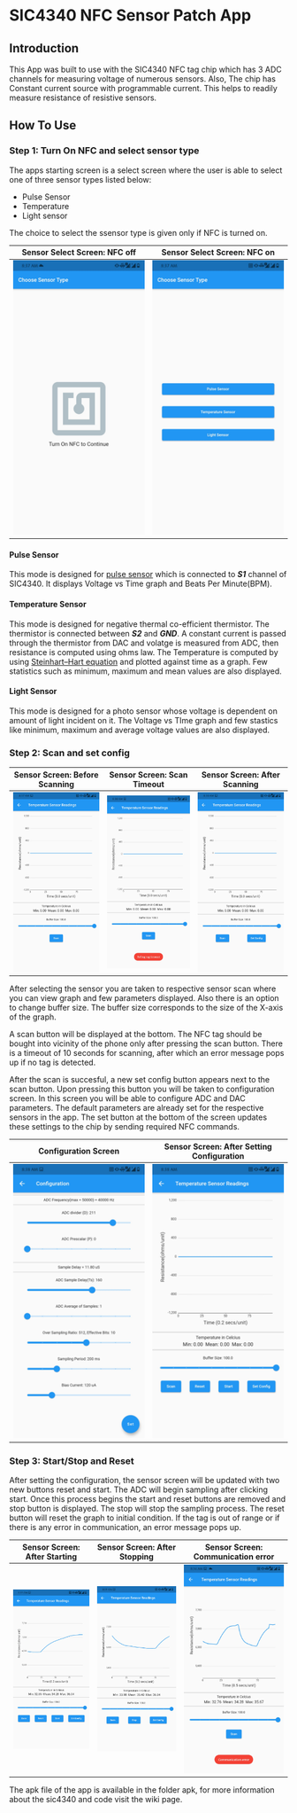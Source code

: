 # SIC4340 NFC Sensor Patch App

## Introduction

This App was built to use with the SIC4340 NFC tag chip which has 3 ADC channels for measuring voltage of numerous sensors. Also, The chip has Constant current source with programmable current. This helps to readily measure resistance of resistive sensors.

## How To Use

### Step 1: Turn On NFC and select sensor type

The apps starting screen is a select screen where the user is able to select one of three sensor types listed below:

* Pulse Sensor
* Temperature
* Light sensor

The choice to select the ssensor type is given only if NFC is turned on.

Sensor Select Screen: NFC off                  |  Sensor Select Screen: NFC on
:-------------------------:|:-------------------------:
![Sensor Select Screen: NFC off](./ss/ss1.jpg) | ![Sensor Select Screen: NFC on](./ss/ss2.jpg)

#### Pulse Sensor

This mode is designed for [pulse sensor](https://pulsesensor.com/) which is connected to ***S1*** channel of SIC4340. It displays Voltage vs Time graph and Beats Per Minute(BPM).

#### Temperature Sensor

This mode is designed for negative thermal co-efficient thermistor. The thermistor is connected between ***S2*** and ***GND***. A constant current is passed through the thermistor from DAC and volatge is measured from ADC, then resistance is computed using ohms law. The Temperature is computed by using [Steinhart–Hart equation](https://en.wikipedia.org/wiki/Steinhart%E2%80%93Hart_equation) and plotted against time as a graph. Few statistics such as minimum, maximum and mean values are also displayed.

#### Light Sensor

This mode is designed for a photo sensor whose voltage is dependent on amount of light incident on it. The Voltage vs TIme graph and few stastics like minimum, maximum and average voltage values are also displayed.

### Step 2: Scan and set config

Sensor Screen: Before Scanning  |  Sensor Screen: Scan Timeout  |  Sensor Screen: After Scanning
:-------------------------:|:-------------------------:|:-------------------------:
![Before Scanning](./ss/ss3.jpg) | ![Scan Timeout](./ss/ss10.jpg) | ![After Scanning](./ss/ss4.jpg)

After selecting the sensor you are taken to respective sensor scan where you can view graph and few parameters displayed. Also there is an option to change buffer size. The buffer size corresponds to the size of the X-axis of the graph.

A scan button will be displayed at the bottom. The NFC tag should be bought into vicinity of the phone only after pressing the scan button. There is a timeout of 10 seconds for scanning, after which an error message pops up if no tag is detected.

After the scan is succesful, a new set config button appears next to the scan button. Upon pressing this button you will be taken to configuration screen. In this screen you will be able to configure ADC and DAC parameters. The default parameters are already set for the respective sensors in the app. The set button at the bottom of the screen updates these settings to the chip by sending required NFC commands.

Configuration Screen  |  Sensor Screen: After Setting Configuration  
:-------------------------:|:-------------------------:
![Configuration Screen](./ss/ss5.jpg) | ![Sensor Screen: After Setting Configuration](./ss/ss6.jpg)

### Step 3: Start/Stop and Reset

After setting the configuration, the sensor screen will be updated with two new buttons reset and start. The ADC will begin sampling after clicking start. Once this process begins the start and reset buttons are removed and stop button is displayed. The stop will stop the sampling process. The reset button will reset the graph to initial condition. If the tag is out of range or if there is any error in communication, an error message pops up.

Sensor Screen: After Starting  |  Sensor Screen: After Stopping |  Sensor Screen: Communication error
:-------------------------:|:-------------------------:|:-------------------------:
![Sensor Screen: After Starting](./ss/ss8.jpg) | ![Sensor Screen: stopped](./ss/ss7.jpg) | ![Sensor Screen: Communication error](./ss/ss9.jpg)

The apk file of the app is available in the folder apk, for more information about the sic4340 and code visit the wiki page.
